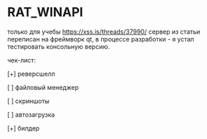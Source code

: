 # RAT_WINAPI
только для учебы
https://xss.is/threads/37990/
сервер из статьи переписан на фреймворк qt,
в процессе разработки - я устал тестировать
консольную версию.

чек-лист:

[+] реверсшелл

[ ] файловый менеджер

[ ] скриншоты

[ ] автозагрузка

[+] билдер
